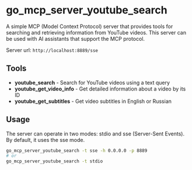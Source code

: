 # go_mcp_server_youtube_search

A simple MCP (Model Context Protocol) server that provides tools for searching and retrieving information from YouTube videos. This server can be used with AI assistants that support the MCP protocol.

Server url: `http://localhost:8889/sse`

## Tools

- **youtube_search** - Search for YouTube videos using a text query
- **youtube_get_video_info** - Get detailed information about a video by its ID
- **youtube_get_subtitles** - Get video subtitles in English or Russian

## Usage

The server can operate in two modes: stdio and sse (Server-Sent Events). By default, it uses the sse mode.

```bash
go_mcp_server_youtube_search -t sse -h 0.0.0.0 -p 8889
# or
go_mcp_server_youtube_search -t stdio
```